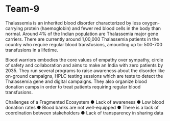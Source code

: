 # Team-9
Thalassemia is an inherited blood disorder characterized by less oxygen-carrying protein (haemoglobin) and fewer red blood cells in the body than normal. Around 4% of the Indian population are Thalassemia major gene carriers. There are currently around 1,00,000 Thalassemia patients in the country who require regular blood transfusions, amounting up to: 500-700 transfusions in a lifetime. 

Blood warriors embodies the core values of empathy over sympathy, circle of safety and collaboration and aims to make an India with zero patients by 2035. They run several programs to raise awareness about the disorder like on-ground campaigns, HPLC testing sessions which are tests to detect the Thalassemia gene and digital campaigns. They also organize blood donation camps in order to treat patients requiring regular blood transfusions. 


Challenges of a Fragmented Ecosystem
● Lack of awareness
● Low blood donation rates
● Blood banks are not well-equipped
● There is a lack of coordination between stakeholders
● Lack of transparency in sharing data

